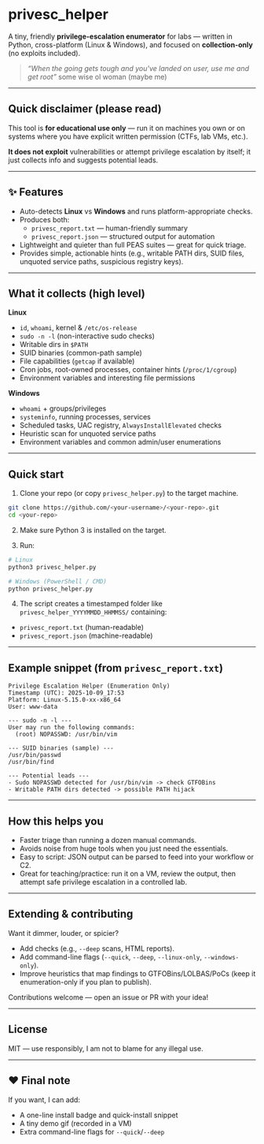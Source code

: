 # privesc_helper 

A tiny, friendly **privilege-escalation enumerator** for labs — written in Python, cross-platform (Linux & Windows), and focused on **collection-only** (no exploits included). 

> _“When the going gets tough and you've landed on user, use me and get root”_ some wise ol woman (maybe me)

---

##  Quick disclaimer (please read)
This tool is **for educational use only** — run it on machines you own or on systems where you have explicit written permission (CTFs, lab VMs, etc.).

**It does not exploit** vulnerabilities or attempt privilege escalation by itself; it just collects info and suggests potential leads.

---

## ✨ Features
- Auto-detects **Linux** vs **Windows** and runs platform-appropriate checks.  
- Produces both:
  - `privesc_report.txt` — human-friendly summary  
  - `privesc_report.json` — structured output for automation  
- Lightweight and quieter than full PEAS suites — great for quick triage.  
- Provides simple, actionable hints (e.g., writable PATH dirs, SUID files, unquoted service paths, suspicious registry keys).

---

##  What it collects (high level)

**Linux**
- `id`, `whoami`, kernel & `/etc/os-release`  
- `sudo -n -l` (non-interactive sudo checks)  
- Writable dirs in `$PATH`  
- SUID binaries (common-path sample)  
- File capabilities (`getcap` if available)  
- Cron jobs, root-owned processes, container hints (`/proc/1/cgroup`)  
- Environment variables and interesting file permissions

**Windows**
- `whoami` + groups/privileges  
- `systeminfo`, running processes, services  
- Scheduled tasks, UAC registry, `AlwaysInstallElevated` checks  
- Heuristic scan for unquoted service paths  
- Environment variables and common admin/user enumerations

---

##  Quick start

1. Clone your repo (or copy `privesc_helper.py`) to the target machine.

```bash
git clone https://github.com/<your-username>/<your-repo>.git
cd <your-repo>
```

2. Make sure Python 3 is installed on the target.

3. Run:

```bash
# Linux
python3 privesc_helper.py

# Windows (PowerShell / CMD)
python privesc_helper.py
```

4. The script creates a timestamped folder like `privesc_helper_YYYYMMDD_HHMMSS/` containing:
- `privesc_report.txt` (human-readable)  
- `privesc_report.json` (machine-readable)

---

##  Example snippet (from `privesc_report.txt`)

```
Privilege Escalation Helper (Enumeration Only)
Timestamp (UTC): 2025-10-09_17:53
Platform: Linux-5.15.0-xx-x86_64
User: www-data

--- sudo -n -l ---
User may run the following commands:
  (root) NOPASSWD: /usr/bin/vim

--- SUID binaries (sample) ---
/usr/bin/passwd
/usr/bin/find

--- Potential leads ---
- Sudo NOPASSWD detected for /usr/bin/vim -> check GTFOBins
- Writable PATH dirs detected -> possible PATH hijack
```

---

##  How this helps you
- Faster triage than running a dozen manual commands.  
- Avoids noise from huge tools when you just need the essentials.  
- Easy to script: JSON output can be parsed to feed into your workflow or C2.  
- Great for teaching/practice: run it on a VM, review the output, then attempt safe privilege escalation in a controlled lab.

---

##  Extending & contributing
Want it dimmer, louder, or spicier?
- Add checks (e.g., `--deep` scans, HTML reports).  
- Add command-line flags (`--quick`, `--deep`, `--linux-only`, `--windows-only`).  
- Improve heuristics that map findings to GTFOBins/LOLBAS/PoCs (keep it enumeration-only if you plan to publish).

Contributions welcome — open an issue or PR with your idea!

---

##  License
MIT — use responsibly, I am not to blame for any illegal use.

---

## ❤️ Final note
If you want, I can add:
- A one-line install badge and quick-install snippet
- A tiny demo gif (recorded in a VM)
- Extra command-line flags for `--quick`/`--deep`

